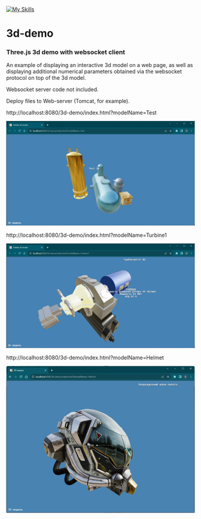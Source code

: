 [![My Skills](https://skillicons.dev/icons?i=html,js,threejs&theme=light)](https://skillicons.dev)
# 3d-demo
### Three.js 3d demo with websocket client

An example of displaying an interactive 3d model on a web page, as well as displaying additional numerical parameters obtained via the websocket protocol on top of the 3d model.

Websocket server code not included.

Deploy files to Web-server (Tomcat, for example).

http://localhost:8080/3d-demo/index.html?modelName=Test

![screenshot](assets/images/test_screenshot.jpg?raw=true)

http://localhost:8080/3d-demo/index.html?modelName=Turbine1

![screenshot](assets/images/turbine_screenshot.jpg?raw=true)

http://localhost:8080/3d-demo/index.html?modelName=Helmet

![screenshot](assets/images/helmet_screenshot.jpg?raw=true)


